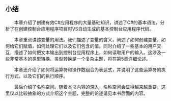 ## 小结

&emsp;&emsp;本章介绍了创建有效C#应用程序的大量基础知识，讲述了C#的基本语法，分析了在创建控制台应用程序项目时VS自动生成的基本控制台应用程序代码。

&emsp;&emsp;本章重点讲述变量的用法。我们描述了变量的含义，阐述了如何创建变量，如何给它们赋值，如何处理它们以及它们包含的值。同时介绍了一些基本的用户交互，描述了如何把文本输出到控制台应用程序上，如何读取用户的输入。这涉及一些非常基本的类型转换。类型转换是一个复杂主题，将在第5章详细论述。

&emsp;&emsp;本章还介绍了如何将运算符和操作数组合为表达式，并说明了这些运算符的执行方式，以及它们的执行顺序。

&emsp;&emsp;最后介绍了名称空间。随着本书内容的深入，名称空间会显得越来越重要。这里仅以比较抽象的方式介绍这个主题，完整的论述请见本书后面的内容。